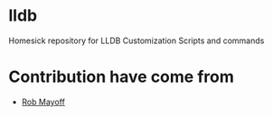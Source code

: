 lldb
====

Homesick repository for LLDB Customization Scripts and commands

# Contribution have come from
* [Rob Mayoff](https://github.com/mayoff)
